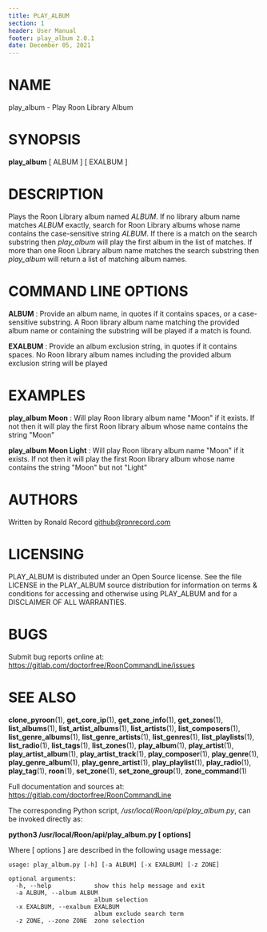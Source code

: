 ```yaml
---
title: PLAY_ALBUM
section: 1
header: User Manual
footer: play_album 2.0.1
date: December 05, 2021
---
```

# NAME
play_album - Play Roon Library Album

# SYNOPSIS
**play_album** [ ALBUM ] [ EXALBUM ]

# DESCRIPTION
Plays the Roon Library album named *ALBUM*. If no library album name matches *ALBUM* exactly, search for Roon Library albums whose name contains the case-sensitive string *ALBUM*. If there is a match on the search substring then *play_album* will play the first album in the list of matches. If more than one Roon Library album name matches the search substring then *play_album* will return a list of matching album names.

# COMMAND LINE OPTIONS
**ALBUM**
:  Provide an album name, in quotes if it contains spaces, or a case-sensitive substring. A Roon library album name matching the provided album name or containing the substring will be played if a match is found.

**EXALBUM**
: Provide an album exclusion string, in quotes if it contains spaces. No Roon library album names including the provided album exclusion string will be played

# EXAMPLES
**play_album Moon**
: Will play Roon library album name "Moon" if it exists. If not then it will play the first Roon library album whose name contains the string "Moon"

**play_album Moon Light**
: Will play Roon library album name "Moon" if it exists. If not then it will play the first Roon library album whose name contains the string "Moon" but not "Light"

# AUTHORS
Written by Ronald Record github@ronrecord.com

# LICENSING
PLAY_ALBUM is distributed under an Open Source license.
See the file LICENSE in the PLAY_ALBUM source distribution
for information on terms &amp; conditions for accessing and
otherwise using PLAY_ALBUM and for a DISCLAIMER OF ALL WARRANTIES.

# BUGS
Submit bug reports online at: https://gitlab.com/doctorfree/RoonCommandLine/issues

# SEE ALSO
**clone_pyroon**(1), **get_core_ip**(1), **get_zone_info**(1), **get_zones**(1), **list_albums**(1), **list_artist_albums**(1), **list_artists**(1), **list_composers**(1), **list_genre_albums**(1), **list_genre_artists**(1), **list_genres**(1), **list_playlists**(1), **list_radio**(1), **list_tags**(1), **list_zones**(1), **play_album**(1), **play_artist**(1), **play_artist_album**(1), **play_artist_track**(1), **play_composer**(1), **play_genre**(1), **play_genre_album**(1), **play_genre_artist**(1), **play_playlist**(1), **play_radio**(1), **play_tag**(1), **roon**(1), **set_zone**(1), **set_zone_group**(1), **zone_command**(1)

Full documentation and sources at: https://gitlab.com/doctorfree/RoonCommandLine

The corresponding Python script, */usr/local/Roon/api/play_album.py*,
can be invoked directly as:

**python3 /usr/local/Roon/api/play_album.py [ options]**

Where [ options ] are described in the following usage message:

~~~~
usage: play_album.py [-h] [-a ALBUM] [-x EXALBUM] [-z ZONE]

optional arguments:
  -h, --help            show this help message and exit
  -a ALBUM, --album ALBUM
                        album selection
  -x EXALBUM, --exalbum EXALBUM
                        album exclude search term
  -z ZONE, --zone ZONE  zone selection
~~~~
